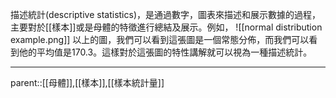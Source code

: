 描述統計(descriptive statistics)，是通過數字，圖表來描述和展示數據的過程，主要對於[[樣本]]或是母體的特徵進行總結及展示。例如，
![[normal distribution example.png]]
以上的圖，我們可以看到這張圖是一個常態分佈，而我們可以看到他的平均值是170.3。這樣對於這張圖的特性講解就可以視為一種描述統計。
- - -
parent::[[母體]],[[樣本]],[[樣本統計量]]